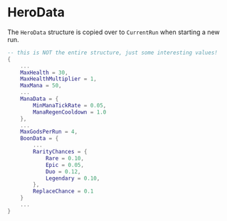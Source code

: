 # HeroData

The `HeroData` structure is copied over to `CurrentRun` when starting a new run.

```lua
-- this is NOT the entire structure, just some interesting values!
{
    ...
    MaxHealth = 30,
    MaxHealthMultiplier = 1,
    MaxMana = 50,
    ...
    ManaData = {
        MinManaTickRate = 0.05,
        ManaRegenCooldown = 1.0
    },
    ...
    MaxGodsPerRun = 4,
    BoonData = {
        ...
        RarityChances = {
            Rare = 0.10,
            Epic = 0.05,
            Duo = 0.12,
            Legendary = 0.10,
        },
        ReplaceChance = 0.1
    }
    ...
}
```
